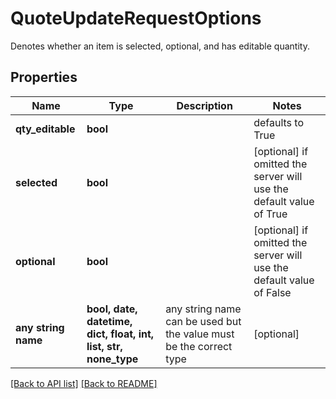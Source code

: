# QuoteUpdateRequestOptions

Denotes whether an item is selected, optional, and has editable quantity.

## Properties
Name | Type | Description | Notes
------------ | ------------- | ------------- | -------------
**qty_editable** | **bool** |  | defaults to True
**selected** | **bool** |  | [optional]  if omitted the server will use the default value of True
**optional** | **bool** |  | [optional]  if omitted the server will use the default value of False
**any string name** | **bool, date, datetime, dict, float, int, list, str, none_type** | any string name can be used but the value must be the correct type | [optional]

[[Back to API list]](../README.md#documentation-for-api-endpoints) [[Back to README]](../README.md)


